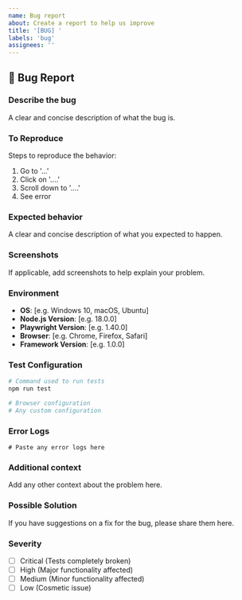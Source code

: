 ```yaml
---
name: Bug report
about: Create a report to help us improve
title: '[BUG] '
labels: 'bug'
assignees: ''
---
```


## 🐛 Bug Report

### Describe the bug
A clear and concise description of what the bug is.

### To Reproduce
Steps to reproduce the behavior:
1. Go to '...'
2. Click on '....'
3. Scroll down to '....'
4. See error

### Expected behavior
A clear and concise description of what you expected to happen.

### Screenshots
If applicable, add screenshots to help explain your problem.

### Environment
- **OS**: [e.g. Windows 10, macOS, Ubuntu]
- **Node.js Version**: [e.g. 18.0.0]
- **Playwright Version**: [e.g. 1.40.0]
- **Browser**: [e.g. Chrome, Firefox, Safari]
- **Framework Version**: [e.g. 1.0.0]

### Test Configuration
```bash
# Command used to run tests
npm run test

# Browser configuration
# Any custom configuration
```

### Error Logs
```
# Paste any error logs here
```

### Additional context
Add any other context about the problem here.

### Possible Solution
If you have suggestions on a fix for the bug, please share them here.

### Severity
- [ ] Critical (Tests completely broken)
- [ ] High (Major functionality affected)
- [ ] Medium (Minor functionality affected)
- [ ] Low (Cosmetic issue) 
